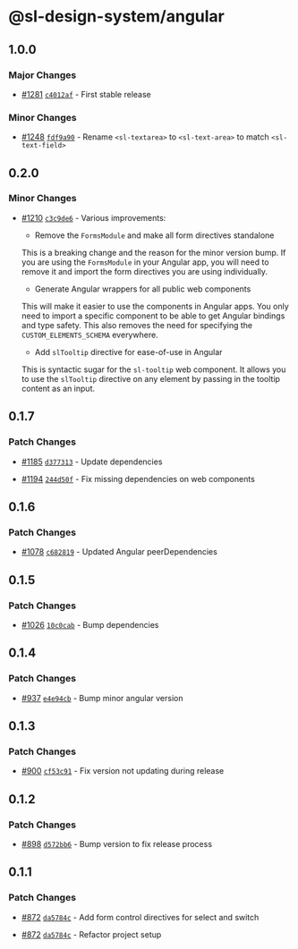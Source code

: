 # @sl-design-system/angular

## 1.0.0

### Major Changes

- [#1281](https://github.com/sl-design-system/components/pull/1281) [`c4012af`](https://github.com/sl-design-system/components/commit/c4012af75faaec57e3a1dc5d7f2e8205ce1d3805) - First stable release

### Minor Changes

- [#1248](https://github.com/sl-design-system/components/pull/1248) [`fdf9a90`](https://github.com/sl-design-system/components/commit/fdf9a90e4621fb9c865ee307b9abd29ff03722ca) - Rename `<sl-textarea>` to `<sl-text-area>` to match `<sl-text-field>`

## 0.2.0

### Minor Changes

- [#1210](https://github.com/sl-design-system/components/pull/1210) [`c3c9de6`](https://github.com/sl-design-system/components/commit/c3c9de6590f5abd1d8010186df127a665ee303b5) - Various improvements:

  - Remove the `FormsModule` and make all form directives standalone

  This is a breaking change and the reason for the minor version bump. If you are using the `FormsModule` in
  your Angular app, you will need to remove it and import the form directives you are using individually.

  - Generate Angular wrappers for all public web components

  This will make it easier to use the components in Angular apps. You only need to import a specific component
  to be able to get Angular bindings and type safety. This also removes the need for specifying the `CUSTOM_ELEMENTS_SCHEMA`
  everywhere.

  - Add `slTooltip` directive for ease-of-use in Angular

  This is syntactic sugar for the `sl-tooltip` web component. It allows you to use the `slTooltip` directive on any
  element by passing in the tooltip content as an input.

## 0.1.7

### Patch Changes

- [#1185](https://github.com/sl-design-system/components/pull/1185) [`d377313`](https://github.com/sl-design-system/components/commit/d377313f5e5a9c3b3931732a5aa0f598ceabb29d) - Update dependencies

- [#1194](https://github.com/sl-design-system/components/pull/1194) [`244d50f`](https://github.com/sl-design-system/components/commit/244d50f46ee4c87aab26e167c8ca5b200c1d30c2) - Fix missing dependencies on web components

## 0.1.6

### Patch Changes

- [#1078](https://github.com/sl-design-system/components/pull/1078) [`c682819`](https://github.com/sl-design-system/components/commit/c68281990d696106c99df9aed579ab316e6c7ec9) - Updated Angular peerDependencies

## 0.1.5

### Patch Changes

- [#1026](https://github.com/sl-design-system/components/pull/1026) [`10c0cab`](https://github.com/sl-design-system/components/commit/10c0cabf69a1c2561a3ce459ed0ac67c7ae1bd6b) - Bump dependencies

## 0.1.4

### Patch Changes

- [#937](https://github.com/sl-design-system/components/pull/937) [`e4e94cb`](https://github.com/sl-design-system/components/commit/e4e94cbae85ef09c029920db0cb0ac9c92939097) - Bump minor angular version

## 0.1.3

### Patch Changes

- [#900](https://github.com/sl-design-system/components/pull/900) [`cf53c91`](https://github.com/sl-design-system/components/commit/cf53c91431aa014d9345a99a8c2a5f803d2c0f10) - Fix version not updating during release

## 0.1.2

### Patch Changes

- [#898](https://github.com/sl-design-system/components/pull/898) [`d572bb6`](https://github.com/sl-design-system/components/commit/d572bb663a2225608e435638b23047b6750fbd2f) - Bump version to fix release process

## 0.1.1

### Patch Changes

- [#872](https://github.com/sl-design-system/components/pull/872) [`da5784c`](https://github.com/sl-design-system/components/commit/da5784ca4aec18bdd1b5326274e59e803d7859ec) - Add form control directives for select and switch

- [#872](https://github.com/sl-design-system/components/pull/872) [`da5784c`](https://github.com/sl-design-system/components/commit/da5784ca4aec18bdd1b5326274e59e803d7859ec) - Refactor project setup

